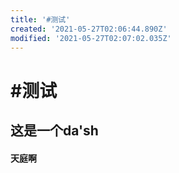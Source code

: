 ```yaml
---
title: '#测试'
created: '2021-05-27T02:06:44.890Z'
modified: '2021-05-27T02:07:02.035Z'
---
```


# #测试
## 这是一个da'sh
#### 天庭啊
